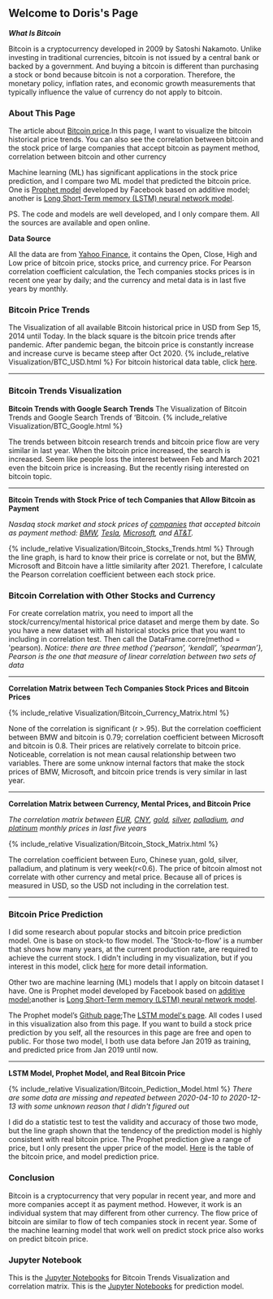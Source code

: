 ## Welcome to Doris's Page

***What Is Bitcoin*** 

Bitcoin is a cryptocurrency developed in 2009 by Satoshi Nakamoto. Unlike investing in traditional currencies, bitcoin is not issued by a central bank or backed by a government. And buying a bitcoin is different than purchasing a stock or bond because bitcoin is not a corporation. Therefore, the monetary policy, inflation rates, and economic growth measurements that typically influence the value of currency do not apply to bitcoin. 

### About This Page

The article about [Bitcoin price](https://www.thebalance.com/who-sets-bitcoin-s-price-391278).In this page, I want to visualize the bitcoin historical price trends. You can also see the correlation between bitcoin and the stock price of large companies that accept bitcoin as payment method, correlation between bitcoin and other currency 

Machine learning (ML) has significant applications in the stock price prediction, and I compare two ML model that predicted the bitcoin price. One is [Prophet model](https://towardsdatascience.com/time-series-forecasting-predicting-stock-prices-using-facebooks-prophet-model-9ee1657132b5) developed by Facebook based on additive model; another is [Long Short-Term memory (LSTM) neural network model](https://towardsdatascience.com/lstm-time-series-forecasting-predicting-stock-prices-using-an-lstm-model-6223e9644a2f). 

PS. The code and models are well developed, and I only compare them. All the sources are available and open online.  


**Data Source**

All the data are from [Yahoo Finance](https://finance.yahoo.com/), it contains the Open, Close, High and Low price of bitcoin price, stocks price, and currency price. For Pearson correlation coefficient calculation, the Tech companies stocks prices is in recent one year by daily; and the currency and metal data is in last five years by monthly. 


### Bitcoin Price Trends


The Visualization of all available Bitcoin historical price in USD from Sep 15, 2014 until Today. In the black square is the bitcoin price trends after pandemic. After pandemic began, the bitcoin price is constantly increase and increase curve is became steep after Oct 2020. 
{% include_relative Visualization/BTC_USD.html %}
For bitcoin historical data table, click [here](trends.md).

****

### Bitcoin Trends Visualization

**Bitcoin Trends with Google Search Trends**
The Visualization of Bitcoin Trends and Google Search Trends of ‘Bitcoin. 
{% include_relative Visualization/BTC_Google.html %}

The trends between bitcoin research trends and bitcoin price flow are very similar in last year. When the bitcoin price increased, the search is increased. Seem like people loss the interest between Feb and March 2021 even the bitcoin price is increasing. But the recently rising interested on bitcoin topic. 

---

**Bitcoin Trends with Stock Price of tech Companies that Allow Bitcoin as Payment**

*Nasdaq stock market and stock prices of [companies](https://www.insidermonkey.com/blog/5-biggest-companies-that-accept-bitcoin-915752/3/) that accepted bitcoin as payment method: [BMW](https://finance.yahoo.com/quote/BMW.DE/history?p=BMW.DE), [Tesla](https://finance.yahoo.com/quote/TSLA?p=TSLA&.tsrc=fin-srch), [Microsoft](https://finance.yahoo.com/quote/MSFT?p=MSFT&.tsrc=fin-srch), and [AT&T](https://finance.yahoo.com/quote/T?p=T&.tsrc=fin-srch).*

{% include_relative Visualization/Bitcoin_Stocks_Trends.html %}
Through the line graph, is hard to know their price is correlate or not, but the BMW, Microsoft and Bitcoin have a little similarity after 2021. Therefore, I calculate the Pearson correlation coefficient between each stock price. 

### Bitcoin Correlation with Other Stocks and Currency

For create correlation matrix, you need to import all the stock/currency/mental historical price dataset and merge them by date. So you have a new dataset with all historical stocks price that you want to including in correlation test. Then call the DataFrame.corre(method = 'pearson). *Notice: there are three method {‘pearson’, ‘kendall’, ‘spearman’}, Pearson is the one that measure of linear correlation between two sets of data*

---

**Correlation Matrix between Tech Companies Stock Prices and Bitcoin Prices**

{% include_relative Visualization/Bitcoin_Currency_Matrix.html %} 

None of the correlation is significant (r >.95). But the correlation coefficient between BMW and bitcoin is 0.79; correlation coefficient between Microsoft and bitcoin is 0.8. Their prices are relatively correlate to bitcoin price. Noticeable, correlation is not mean causal relationship between two variables. There are some unknow internal factors that make the stock prices of BMW, Microsoft, and bitcoin price trends is very similar in last year. 

---

**Correlation Matrix between Currency, Mental Prices, and Bitcoin Price**

*The correlation matrix between [EUR](https://finance.yahoo.com/quote/EURUSD=X?p=EURUSD=X&.tsrc=fin-srch), [CNY](https://finance.yahoo.com/quote/CNY=X?p=CNY=X&.tsrc=fin-srch), [gold](https://finance.yahoo.com/quote/GOLD?p=GOLD&.tsrc=fin-srch), [silver](https://finance.yahoo.com/quote/SI=F?p=SI=F&.tsrc=fin-srch), [palladium](https://finance.yahoo.com/quote/PA=F?p=PA=F&.tsrc=fin-srch), and [platinum](https://finance.yahoo.com/quote/PL=F?p=PL=F&.tsrc=fin-srch) monthly prices in last five years*

{% include_relative Visualization/Bitcoin_Stock_Matrix.html %}

The correlation coefficient between Euro, Chinese yuan, gold, silver, palladium, and platinum is very week(r<0.6). The price of bitcoin almost not correlate with other currency and metal price. Because all of prices is measured in USD, so the USD not including in the correlation test. 

---

### Bitcoin Price Prediction

I did some research about popular stocks and bitcoin price prediction model. One is base on stock-to flow model. The 'Stock-to-flow' is a number that shows how many years, at the current production rate, are required to achieve the current stock. I didn't including in my visualization, but if you interest in this model, click [here](https://medium.com/@100trillionUSD/modeling-bitcoins-value-with-scarcity-91fa0fc03e25) for more detail information.

Other two are machine learning (ML) models that I apply on bitcoin dataset I have. One is Prophet model developed by Facebook based on [additive model](https://en.wikipedia.org/wiki/Additive_model);another is [Long Short-Term memory (LSTM) neural network model](https://en.wikipedia.org/wiki/Long_short-term_memory). 

The Prophet model’s [Github page](https://github.com/facebook/prophet);The [LSTM model's page](https://towardsdatascience.com/lstm-time-series-forecasting-predicting-stock-prices-using-an-lstm-model-6223e9644a2f). All codes I used in this visualization also from this page. If you want to build a stock price prediction by you self, all the resources in this page are free and open to public. 
For those two model, I both use data before Jan 2019 as training, and predicted price from Jan 2019 until now.
 
---

**LSTM Model, Prophet Model, and Real Bitcoin Price**

{% include_relative Visualization/Bitcoin_Pediction_Model.html %} 
*There are some data are missing and repeated between 2020-04-10 to 2020-12-13 with some unknown reason that I didn't figured out* 

I did do a statistic test to test the validity and accuracy of those two mode, but the line graph shown that the tendency of the prediction model is highly consistent with real bitcoin price. The Prophet prediction give a range of price, but I only present the upper price of the model. [Here](model.md) is the table of the bitcoin price, and model prediction price.

### Conclusion 

Bitcoin is a cryptocurrency that very popular in recent year, and more and more companies accept it as payment method. However, it work is an individual system that may different from other currency. The flow price of bitcoin are similar to flow of tech companies stock in recent year. 
Some of the machine learning model that work well on predict stock price also works on predict bitcoin price.  

### Jupyter Notebook

This is the [Jupyter Notebooks](Bitcoin.ipynb) for Bitcoin Trends Visualization and correlation matrix.
This is the [Jupyter Notebooks](Bitcoin_Prediction_Model.ipynb) for prediction model. 

 
